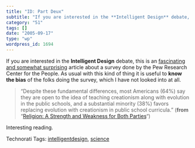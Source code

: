 ```yaml
---
title: "ID: Part Deux"
subtitle: "If you are interested in the **Intelligent Design** debate, this is an [fascinating and somewhat sur..."
category: "51"
tags: []
date: "2005-09-17"
type: "wp"
wordpress_id: 1694
---
```

If you are interested in the **Intelligent Design** debate, this is an [fascinating and somewhat surprising](http://people-press.org/reports/print.php3?PageID=988) article about a survey done by the Pew Research Center for the People. As usual with this kind of thing it is useful to **know the bias** of the folks doing the survey, which I have not looked into at all.

> “Despite these fundamental differences, most Americans (64%) say they are open to the idea of teaching creationism along with evolution in the public schools, and a substantial minority (38%) favors replacing evolution with creationism in public school curricula.” (**from** “[Religion: A Strength and Weakness for Both Parties](http://people-press.org/reports/print.php3?PageID=988)“)

Interesting reading.

Technorati Tags: [intelligentdesign](http://www.technorati.com/tag/intelligentdesign), [science](http://www.technorati.com/tag/science)